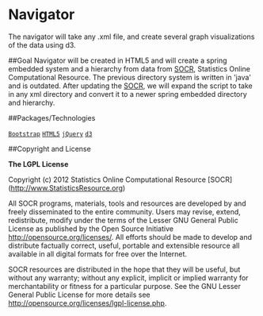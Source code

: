 Navigator
=========

The navigator will take any .xml file, and create several graph visualizations of the data using d3.

##Goal
Navigator will be created in HTML5 and will create a spring embedded system and a hierarchy from data from [SOCR](http://socr.ucla.edu), Statistics Online Computational Resource.
The previous directory system is written in 'java' and is outdated. After updating the [SOCR](http://socr.ucla.edu), 
we will expand the script to take in any xml directory and convert it to a newer spring embedded directory and hierarchy.

##Packages/Technologies

[`Bootstrap`](twitter.github.com/bootstrap/) 
[`HTML5`](https://developer.mozilla.org/en-US/docs/Web/Guide/HTML/HTML5)
[`jQuery`](jquery.com)
[`d3`](d3js.org)

##Copyright and License

**The LGPL License**

Copyright (c) 2012 Statistics Online Computational Resource [SOCR] (http://www.StatisticsResource.org)

All SOCR programs, materials, tools and resources are developed by and freely disseminated to the entire community.
Users may revise, extend, redistribute, modify under the terms of the Lesser GNU General Public License
as published by the Open Source Initiative http://opensource.org/licenses/. All efforts should be made to develop and distribute
factually correct, useful, portable and extensible resource all available in all digital formats for free over the Internet.

SOCR resources are distributed in the hope that they will be useful, but without
any warranty; without any explicit, implicit or implied warranty for merchantability or
fitness for a particular purpose. See the GNU Lesser General Public License for
more details see http://opensource.org/licenses/lgpl-license.php.
